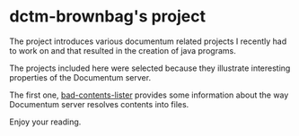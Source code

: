 # dctm-brownbag's project

The project introduces various documentum related projects I recently had to
work on and that resulted in the creation of java programs.

The projects included here were selected because they illustrate interesting
properties of the Documentum server.

The first one, [bad-contents-lister](tree/master/bad-contents-lister)
provides some information about the way Documentum server resolves contents into files.

Enjoy your reading.
